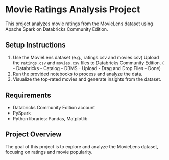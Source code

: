 # Movie Ratings Analysis Project

This project analyzes movie ratings from the MovieLens dataset using Apache Spark on Databricks Community Edition.

## Setup Instructions
1. Use the MovieLens dataset (e.g., ratings.csv and movies.csv)
    Upload the `ratings.csv` and `movies.csv` files to Databricks Community Edition. ( - Databricks - Catalog - DBMS - Upload - Drag and Drop Files - Done)
2. Run the provided notebooks to process and analyze the data.
3. Visualize the top-rated movies and generate insights from the dataset.

## Requirements
- Databricks Community Edition account
- PySpark
- Python libraries: Pandas, Matplotlib

## Project Overview
The goal of this project is to explore and analyze the MovieLens dataset, focusing on ratings and movie popularity.
